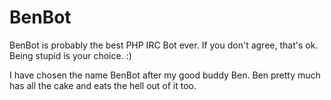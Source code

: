 # BenBot

BenBot is probably the best PHP IRC Bot ever.  If you don't agree, that's ok.  Being stupid is your choice.  :)

I have chosen the name BenBot after my good buddy Ben.  Ben pretty much has all the cake and eats the hell out of it too.
